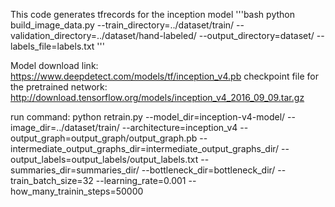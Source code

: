 
This code generates tfrecords for the inception model
'''bash
python build_image_data.py --train_directory=../dataset/train/ --validation_directory=../dataset/hand-labeled/ --output_directory=dataset/ --labels_file=labels.txt
'''

Model download link: https://www.deepdetect.com/models/tf/inception_v4.pb
checkpoint file for the pretrained network: http://download.tensorflow.org/models/inception_v4_2016_09_09.tar.gz


run command: python retrain.py --model_dir=inception-v4-model/ --image_dir=../dataset/train/ --architecture=inception_v4 --output_graph=output_graph/output_graph.pb --intermediate_output_graphs_dir=intermediate_output_graphs_dir/ --output_labels=output_labels/output_labels.txt --summaries_dir=summaries_dir/ --bottleneck_dir=bottleneck_dir/ --train_batch_size=32 --learning_rate=0.001 --how_many_trainin_steps=50000
